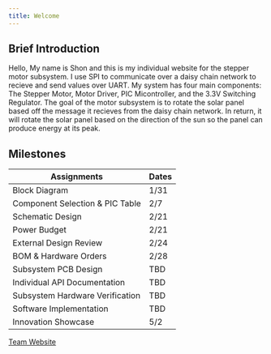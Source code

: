 ```yaml
---
title: Welcome
---
```

## Brief Introduction
Hello, My name is Shon and this is my individual website for the stepper motor subsystem. I use SPI to communicate over a daisy chain network to recieve and send values over UART. My system has four main components: The Stepper Motor, Motor Driver, PIC Micontroller, and the 3.3V Switching Regulator. The goal of the motor subsystem is to rotate the solar panel based off the message it recieves from the daisy chain network. In return, it will rotate the solar panel based on the direction of the sun so the panel can produce energy at its peak.

## Milestones
|Assignments|Dates|
|---------------|--------------|
|Block Diagram| 1/31|
|Component Selection & PIC Table|2/7|
|Schematic Design|2/21|
|Power Budget|2/21|
|External Design Review|2/24|
|BOM & Hardware Orders|2/28|
|Subsystem PCB Design|TBD|
|Individual API Documentation|TBD|
|Subsystem Hardware Verification|TBD|
|Software Implementation|TBD|
|Innovation Showcase|5/2|

[Team Website](https://egr314-2025-s-311.github.io/T311.github.io/)
